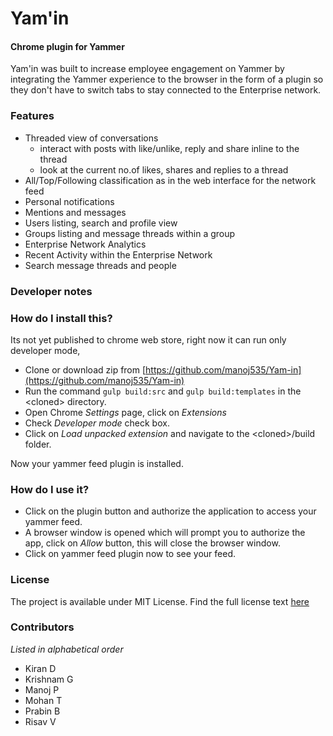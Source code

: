 # Yam'in
#### Chrome plugin for Yammer

Yam'in was built to increase employee engagement on Yammer by integrating the Yammer experience to the browser in the form of a plugin so they don't have to switch tabs to stay connected to the Enterprise network.

### Features
- Threaded view of conversations
	+ interact with posts with like/unlike, reply and share inline to the thread
	+ look at the current no.of likes, shares and replies to a thread
- All/Top/Following classification as in the web interface for the network feed
- Personal notifications
- Mentions and messages
- Users listing, search and profile view
- Groups listing and message threads within a group
- Enterprise Network Analytics
- Recent Activity within the Enterprise Network
- Search message threads and people 

### Developer notes

### How do I install this?

Its not yet published to chrome web store, right now it can run only developer mode,

+ Clone or download zip from [https://github.com/manoj535/Yam-in](https://github.com/manoj535/Yam-in)
+ Run the command `gulp build:src` and `gulp build:templates` in the \<cloned\> directory.
+ Open Chrome *Settings* page, click on *Extensions*
+ Check *Developer mode* check box.
+ Click on *Load unpacked extension* and navigate to the \<cloned\>/build folder.

Now your yammer feed plugin is installed.

### How do I use it?

+ Click on the plugin button and authorize the application to access your yammer feed.
+ A browser window is opened which will prompt you to authorize the app, click on *Allow* button, this will close the browser window.
+ Click on yammer feed plugin now to see your feed.

### License
The project is available under MIT License. Find the full license text [here](./LICENSE.md)

### Contributors 
*Listed in alphabetical order*

- Kiran D
- Krishnam G 
- Manoj P
- Mohan T
- Prabin B
- Risav V
